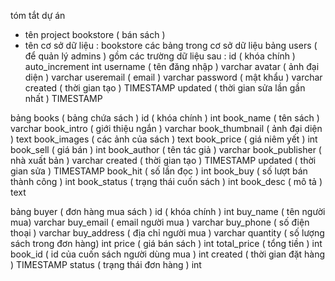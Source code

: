 tóm tắt dự án
- tên project bookstore ( bán sách )
- tên cơ sở dữ liệu : bookstore
các bảng trong cơ sở dữ liệu
bảng users ( để quản lý admins )
gồm các trường dữ liệu sau :
id ( khóa chính ) auto_increment int
username ( tên đăng nhập ) varchar
avatar ( ảnh đại diện ) varchar
useremail ( email ) varchar
password ( mật khẩu ) varchar
created ( thời gian tạo ) TIMESTAMP
updated ( thời gian sửa lần gần nhất ) TIMESTAMP

bảng books ( bảng chứa sách )
id ( khóa chính ) int 
book_name ( tên sách ) varchar
book_intro ( giới thiệu ngắn ) varchar
book_thumbnail ( ảnh đại diện ) text
book_images ( các ảnh của sách ) text
book_price ( giá niêm yết ) int
book_sell ( giá bán ) int
book_author ( tên tác giả ) varchar
book_publisher ( nhà xuất bản ) varchar
created ( thời gian tạo ) TIMESTAMP
updated ( thời gian sửa ) TIMESTAMP
book_hit ( số lần đọc )  int
book_buy ( số lượt bán thành công ) int
book_status ( trạng thái cuốn sách ) int
book_desc ( mô tả ) text

bảng buyer ( đơn hàng mua sách )
id ( khóa chính ) int
buy_name ( tên người mua) varchar
buy_email ( email người mua ) varchar
buy_phone ( số điện thoại ) varchar
buy_address ( địa chỉ người mua ) varchar
quantity ( số lượng sách trong đơn hàng) int
price ( giá bán sách ) int
total_price ( tổng tiền )  int
book_id ( id của cuốn sách người dùng mua ) int
created ( thời gian đặt hàng ) TIMESTAMP
status ( trạng thái đơn hàng ) int 

